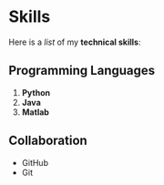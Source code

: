 # Skills

Here is a *list* of my **technical skills**:

## Programming Languages
1. **Python**
2. __Java__
3. **Matlab**

## Collaboration
- GitHub
- Git
